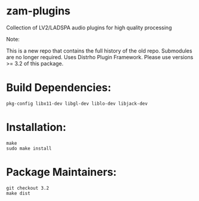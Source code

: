 zam-plugins
===========

Collection of LV2/LADSPA audio plugins for high quality processing

Note:

This is a new repo that contains the full history of the old repo.
Submodules are no longer required.
Uses Distrho Plugin Framework.
Please use versions >= 3.2 of this package.

Build Dependencies:
===================

	pkg-config libx11-dev libgl-dev liblo-dev libjack-dev


Installation:
=============

	make
	sudo make install


Package Maintainers:
====================

	git checkout 3.2
	make dist
